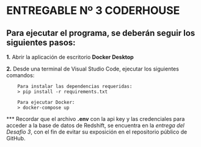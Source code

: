 # ENTREGABLE Nº 3 CODERHOUSE

 ## Para ejecutar el programa, se deberán seguir los siguientes pasos: 

 **1.** Abrir la aplicación de escritorio **Docker Desktop**
 
 **2.** Desde una terminal de Visual Studio Code, ejecutar los siguientes comandos:
	 

		Para instalar las dependencias requeridas:
		> pip install -r requirements.txt

		Para ejecutar Docker:
	    > docker-compose up

*** Recordar que el archivo **.env** con la api key y las credenciales para acceder a la base de datos de Redshift, se encuentra en la *entrega del Desafío 3*, con el fin de evitar su exposición en el repositorio público de GitHub.